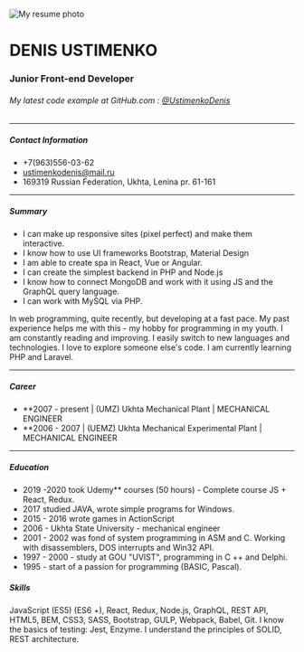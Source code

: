 ![My resume photo](https://avatars1.githubusercontent.com/u/59954252?s=460&u=b742b2c7cc36013c124147a04697a79fa83bdda6&v=4)

# DENIS USTIMENKO

### Junior Front-end Developer

###### My latest code example at GitHub.com : [@UstimenkoDenis](https://github.com/UstimenkoDenis/Koshelek-test)

---

##### Contact Information
  - +7(963)556-03-62
  - ustimenkodenis@mail.ru
  - 169319 Russian Federation, Ukhta, Lenina pr. 61-161

---

##### Summary  
* I can make up responsive sites (pixel perfect) and make them interactive.
* I know how to use UI frameworks Bootstrap, Material Design
* I am able to create spa in React, Vue or Angular.
* I can create the simplest backend in PHP and Node.js
* I know how to connect MongoDB and work with it using JS and the GraphQL query language.
* I can work with MySQL via PHP.

In web programming, quite recently, but developing at a fast pace. My past experience helps me with this - my hobby for programming in my youth. I am constantly reading and improving. I easily switch to new languages ​​and technologies. I love to explore someone else's code. I am currently learning PHP and Laravel.

---

##### Career
* **2007 - present  | (UMZ) Ukhta Mechanical Plant | MECHANICAL ENGINEER
* **2006 - 2007     | (UEMZ) Ukhta Mechanical Experimental Plant | MECHANICAL ENGINEER

--- 

##### Education
* 2019 -2020 took Udemy** courses (50 hours) - Complete course JS + React, Redux.
* 2017 studied JAVA, wrote simple programs for Windows.
* 2015 - 2016 wrote games in ActionScript
* 2006 - Ukhta State University - mechanical engineer
* 2001 - 2002 was fond of system programming in ASM and C. Working with disassemblers, DOS interrupts and Win32 API.
* 1997 - 2000 - study at GOU "UVIST", programming in C ++ and Delphi.
* 1995 - start of a passion for programming (BASIC, Pascal). 


##### Skills
 JavaScript (ES5) (ES6 +), React, Redux, Node.js, GraphQL, REST API, HTML5, BEM, CSS3, SASS, Bootstrap, GULP, Webpack, Babel, Git.
I know the basics of testing: Jest, Enzyme.
I understand the principles of SOLID, REST architecture.


